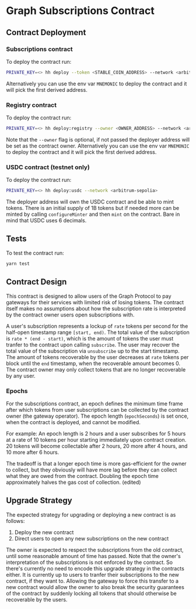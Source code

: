 # Graph Subscriptions Contract

## Contract Deployment

### Subscriptions contract
To deploy the contract run:

```bash
PRIVATE_KEY=<> hh deploy --token <STABLE_COIN_ADDRESS> --network <arbitrum-sepolia|arbitrum-one>
```

Alternatively you can use the env var `MNEMONIC` to deploy the contract and it will pick the first derived address.

### Registry contract
To deploy the contract run:

```bash
PRIVATE_KEY=<> hh deploy:registry --owner <OWNER_ADDRESS> --network <arbitrum-sepolia|arbitrum-one>
```

Note that the `--owner` flag is optional, if not passed the deployer address will be set as the contract owner.
Alternatively you can use the env var `MNEMONIC` to deploy the contract and it will pick the first derived address.

### USDC contract (testnet only)
To deploy the contract run:

```bash
PRIVATE_KEY=<> hh deploy:usdc --network <arbitrum-sepolia>
```

The deployer address will own the USDC contract and be able to mint tokens. There is an initial supply of 1B tokens but if needed more can be minted by calling `configureMinter` and then `mint` on the contract. Bare in mind that USDC uses 6 decimals.

## Tests

To test the contract run:

```bash
yarn test
```

## Contract Design

This contract is designed to allow users of the Graph Protocol to pay gateways for their services
with limited risk of losing tokens. The contract itself makes no assumptions about how the
subscription rate is interpreted by the contract owner users open subscriptions with.

A user's subscription represents a lockup of `rate` tokens per second for the half-open timestamp
range `[start, end)`. The total value of the subscription is `rate * (end - start)`, which is the
amount of tokens the user must tranfer to the contract upon calling `subscribe`. The user may
recover the total value of the subscription via `unsubscribe` up to the start timestamp. The amount
of tokens recoverable by the user decreases at `rate` tokens per block until the `end` timestamp,
when the recoverable amount becomes 0. The contract owner may only collect tokens that are no longer
recoverable by any user.

### Epochs

For the subscriptions contract, an epoch defines the minimum time frame after which tokens from user
subscriptions can be collected by the contract owner (the gateway operator). The epoch length
(`epochSeconds`) is set once, when the contract is deployed, and cannot be modified.

For example:
An epoch length is 2 hours and a user subscribes for 5 hours at a rate of 10 tokens per hour
starting immediately upon contract creation. 20 tokens will become collectable after 2 hours, 20
more after 4 hours, and 10 more after 6 hours.

The tradeoff is that a longer epoch time is more gas-efficient for the owner to collect, but they
obviously will have more lag before they can collect what they are owed from the contract. Doubling
the epoch time approximately halves the gas cost of collection. (edited)

## Upgrade Strategy

The expected strategy for upgrading or deploying a new contract is as follows:

1. Deploy the new contract
2. Direct users to open any new subscriptions on the new contract

The owner is expected to respect the subscriptions from the old contract, until some reasonable
amount of time has passed. Note that the owner's interpretation of the subscriptions is not enforced
by the contract. So there's currently no need to encode this upgrade strategy in the contracts
either. It is currently up to users to tranfer their subscriptions to the new contract, if they
want to. Allowing the gateway to force this transfer to a new contract would allow the owner to
also break the security guarantees of the contract by suddenly locking all tokens that should
otherwise be recoverable by the users.
